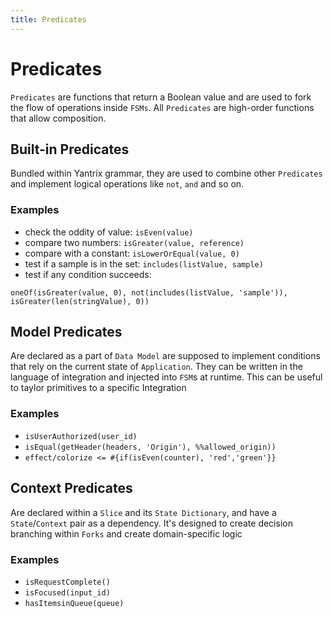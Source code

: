 ```yaml
---
title: Predicates
---
```


# Predicates

`Predicates` are functions that return a Boolean value and are used to fork the flow of operations inside `FSMs`.
All `Predicates` are high-order functions that allow composition.

## Built-in Predicates

Bundled within Yantrix grammar, they are used to combine other `Predicates` and implement logical operations
like `not`, `and` and so on.

### Examples

-   check the oddity of value: `isEven(value)`
-   compare two numbers: `isGreater(value, reference)`
-   compare with a constant: `isLowerOrEqual(value, 0)`
-   test if a sample is in the set: `includes(listValue, sample)`
-   test if any condition succeeds:

```
oneOf(isGreater(value, 0), not(includes(listValue, 'sample')), isGreater(len(stringValue), 0))
```

## Model Predicates

Are declared as a part of `Data Model` are supposed to implement conditions that rely on the current state
of `Application`. They can be written in the language of integration and injected into `FSM`s at runtime. This can be
useful to taylor primitives to a specific Integration

### Examples

-   `isUserAuthorized(user_id)`
-   `isEqual(getHeader(headers, 'Origin'), %%allowed_origin))`
-   `effect/colorize <= #{if(isEven(counter), 'red','green'}}`

## Context Predicates

Are declared within a `Slice` and its `State Dictionary`, and have a `State`/`Context` pair as a dependency. It's
designed to create decision branching within `Forks` and create domain-specific logic

### Examples

-   `isRequestComplete()`
-   `isFocused(input_id)`
-   `hasItemsinQueue(queue)`
